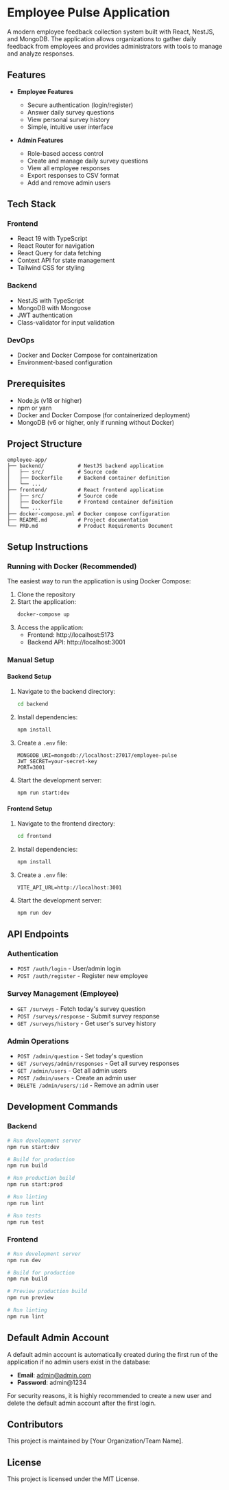 # Employee Pulse Application

A modern employee feedback collection system built with React, NestJS, and MongoDB. The application allows organizations to gather daily feedback from employees and provides administrators with tools to manage and analyze responses.

## Features

- **Employee Features**
  - Secure authentication (login/register)
  - Answer daily survey questions
  - View personal survey history
  - Simple, intuitive user interface

- **Admin Features**
  - Role-based access control
  - Create and manage daily survey questions
  - View all employee responses
  - Export responses to CSV format
  - Add and remove admin users

## Tech Stack

### Frontend
- React 19 with TypeScript
- React Router for navigation
- React Query for data fetching
- Context API for state management
- Tailwind CSS for styling

### Backend
- NestJS with TypeScript
- MongoDB with Mongoose
- JWT authentication
- Class-validator for input validation

### DevOps
- Docker and Docker Compose for containerization
- Environment-based configuration

## Prerequisites

- Node.js (v18 or higher)
- npm or yarn
- Docker and Docker Compose (for containerized deployment)
- MongoDB (v6 or higher, only if running without Docker)

## Project Structure

```
employee-app/
├── backend/           # NestJS backend application
│   ├── src/           # Source code
│   ├── Dockerfile     # Backend container definition
│   └── ...
├── frontend/          # React frontend application
│   ├── src/           # Source code
│   ├── Dockerfile     # Frontend container definition
│   └── ...
├── docker-compose.yml # Docker compose configuration
├── README.md          # Project documentation
└── PRD.md             # Product Requirements Document
```

## Setup Instructions

### Running with Docker (Recommended)

The easiest way to run the application is using Docker Compose:

1. Clone the repository
2. Start the application:
   ```bash
   docker-compose up
   ```
3. Access the application:
   - Frontend: http://localhost:5173
   - Backend API: http://localhost:3001

### Manual Setup

#### Backend Setup

1. Navigate to the backend directory:
   ```bash
   cd backend
   ```

2. Install dependencies:
   ```bash
   npm install
   ```

3. Create a `.env` file:
   ```
   MONGODB_URI=mongodb://localhost:27017/employee-pulse
   JWT_SECRET=your-secret-key
   PORT=3001
   ```

4. Start the development server:
   ```bash
   npm run start:dev
   ```

#### Frontend Setup

1. Navigate to the frontend directory:
   ```bash
   cd frontend
   ```

2. Install dependencies:
   ```bash
   npm install
   ```

3. Create a `.env` file:
   ```
   VITE_API_URL=http://localhost:3001
   ```

4. Start the development server:
   ```bash
   npm run dev
   ```

## API Endpoints

### Authentication
- `POST /auth/login` - User/admin login
- `POST /auth/register` - Register new employee

### Survey Management (Employee)
- `GET /surveys` - Fetch today's survey question
- `POST /surveys/response` - Submit survey response
- `GET /surveys/history` - Get user's survey history

### Admin Operations
- `POST /admin/question` - Set today's question
- `GET /surveys/admin/responses` - Get all survey responses
- `GET /admin/users` - Get all admin users
- `POST /admin/users` - Create an admin user
- `DELETE /admin/users/:id` - Remove an admin user

## Development Commands

### Backend

```bash
# Run development server
npm run start:dev

# Build for production
npm run build

# Run production build
npm run start:prod

# Run linting
npm run lint

# Run tests
npm run test
```

### Frontend

```bash
# Run development server
npm run dev

# Build for production
npm run build

# Preview production build
npm run preview

# Run linting
npm run lint
```

## Default Admin Account

A default admin account is automatically created during the first run of the application if no admin users exist in the database:

- **Email**: admin@admin.com
- **Password**: admin@1234

For security reasons, it is highly recommended to create a new user and delete the default admin account after the first login.

## Contributors

This project is maintained by [Your Organization/Team Name].

## License

This project is licensed under the MIT License.